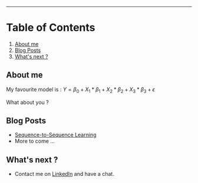 ---

# Table of Contents
1. [About me](#about-me)
2. [Blog Posts](#blog-posts)
4. [What's next ?](#whats-next-)

## About me

My favourite model is : $Y=\beta_0 + X_1*\beta_1 + X_2*\beta_2 + X_3*\beta_3 + \epsilon$

What about you ?

## Blog Posts

* [Sequence-to-Sequence Learning](https://albansteff.github.io/sequencelearning)
* More to come ...

## What's next ?

- Contact me on [LinkedIn](https://www.linkedin.com/in/alban-steff-260ab715b/) and have a chat.
